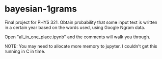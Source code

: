 # bayesian-1grams
Final project for PHYS 321. Obtain probability that some input text is written in a certain year based on the words used, using Google Ngram data.

Open "all_in_one_place.ipynb" and the comments will walk you through.

NOTE: You may need to allocate more memory to jupyter. I couldn't get this running in C in time.